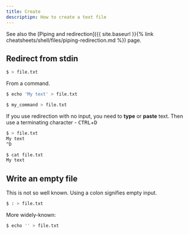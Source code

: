```yaml
---
title: Create
descriptipn: How to create a text file
---
```


See also the [Piping and redirection]({{ site.baseurl }}{% link cheatsheets/shell/files/piping-redirection.md %}) page.


## Redirect from stdin

```sh
$ > file.txt
```

From a command.

```sh
$ echo 'My text' > file.txt

$ my_command > file.txt
```

If you use redirection with no input, you need to **type** or **paste** text. Then use a terminating character - <kbd>CTRL</kbd>+<kbd>D</kbd>

```sh
$ > file.txt
My text
^D
```

```sh
$ cat file.txt
My text
```


## Write an empty file

This is not so well known. Using a colon signifies empty input.

```sh
$ : > file.txt
```

More widely-known:

```sh
$ echo '' > file.txt
```
